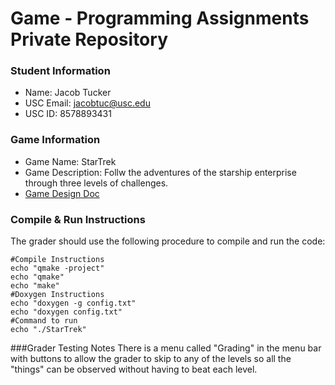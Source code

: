 # Game - Programming Assignments Private Repository
### Student Information
  + Name: Jacob Tucker
  + USC Email: jacobtuc@usc.edu
  + USC ID: 8578893431 

### Game Information
  + Game Name: StarTrek
  + Game Description: Follw the adventures of the starship enterprise through three levels of challenges.
  + [Game Design Doc](NewGameDesignDoc.md)


### Compile & Run Instructions
The grader should use the following procedure to compile and run the code:
```shell
#Compile Instructions
echo "qmake -project"
echo "qmake"
echo "make"
#Doxygen Instructions
echo "doxygen -g config.txt"
echo "doxygen config.txt"
#Command to run
echo "./StarTrek"
```
###Grader Testing Notes
There is a menu called "Grading" in the menu bar with buttons to allow the grader to skip to any of the levels so all the "things" can be observed without having to beat each level.
